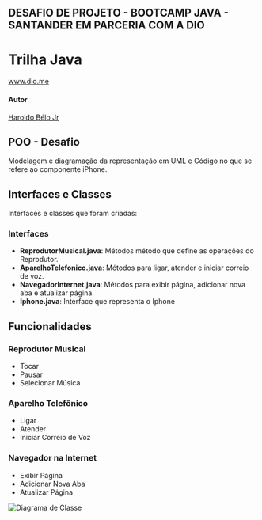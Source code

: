## DESAFIO DE PROJETO - BOOTCAMP JAVA - SANTANDER EM PARCERIA COM A DIO

# Trilha Java

www.dio.me

#### Autor

[Haroldo Bélo Jr](https://github.com/hacbjr)

## POO - Desafio

Modelagem e diagramação da representação em UML e Código no que se refere ao componente iPhone.

## Interfaces e Classes

Interfaces e classes que foram criadas:

### Interfaces

- **ReprodutorMusical.java**: Métodos método que define as operações do Reprodutor.
- **AparelhoTelefonico.java**: Métodos para ligar, atender e iniciar correio de voz.
- **NavegadorInternet.java**: Métodos para exibir página, adicionar nova aba e atualizar página.
- **Iphone.java**: Interface que representa o Iphone

## Funcionalidades

### Reprodutor Musical

- Tocar
- Pausar
- Selecionar Música

### Aparelho Telefônico

- Ligar
- Atender
- Iniciar Correio de Voz

### Navegador na Internet

- Exibir Página
- Adicionar Nova Aba
- Atualizar Página

![Diagrama de Classe](assets/images/uml.jpeg)
